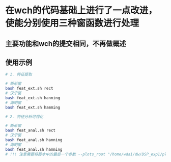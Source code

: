# 在wch的代码基础上进行了一点改进，使能分别使用三种窗函数进行处理

## 主要功能和wch的提交相同，不再做概述

## 使用示例
```bash
# 1. 特征提取

# 矩形窗
bash feat_ext.sh rect
# 汉宁窗
bash feat_ext.sh hanning
# 海明窗
bash feat_ext.sh hamming

# 2. 特征分析可视化

# 矩形窗
bash feat_anal.sh rect
# 汉宁窗
bash feat_anal.sh hanning
# 海明窗
bash feat_anal.sh hamming
# !!! 注意需要将脚本中的最后一个参数 --plots_root "/home/wdai/dw/DSP_exp1/plots"路径换成自己的路径
```